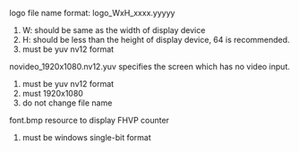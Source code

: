 logo file name format:
   logo_WxH_xxxx.yyyyy
1. W: should be same as the width of display device
2. H: should be less than the height of display device, 64 is recommended.
3. must be yuv nv12 format

novideo_1920x1080.nv12.yuv
   specifies the screen which has no video input.
1. must be yuv nv12 format
2. must 1920x1080
3. do not change file name

font.bmp
   resource to display FHVP counter
1. must be windows single-bit format